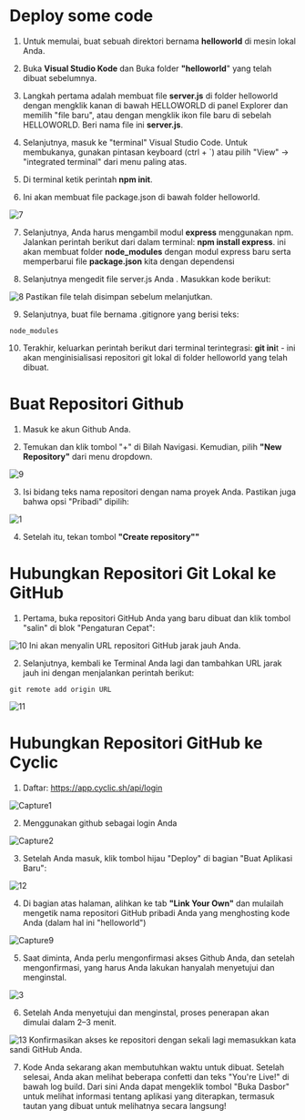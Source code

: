# Deploy some code

1. Untuk memulai, buat sebuah direktori bernama **helloworld** di mesin lokal Anda.

2. Buka **Visual Studio Kode** dan Buka folder **"helloworld**" yang telah dibuat sebelumnya.

3. Langkah pertama adalah membuat file **server.js** di folder helloworld dengan mengklik kanan di bawah HELLOWORLD di panel Explorer dan memilih "file baru", atau dengan mengklik ikon file baru di sebelah HELLOWORLD. Beri nama file ini **server.js**.

4. Selanjutnya, masuk ke "terminal" Visual Studio Code. Untuk membukanya, gunakan pintasan keyboard (ctrl + `) atau pilih "View" -> "integrated terminal" dari menu paling atas.

5. Di terminal ketik perintah **npm init**.

6. Ini akan membuat file package.json di bawah folder helloworld.

![7](https://user-images.githubusercontent.com/122883189/227852254-27e467fe-84f6-40ac-95c5-8d7cfd09fe34.PNG)

7. Selanjutnya, Anda harus mengambil modul **express** menggunakan npm. Jalankan perintah berikut dari dalam terminal: **npm install express**. ini akan membuat folder **node_modules** dengan modul express baru serta memperbarui file **package.json** kita dengan dependensi

8. Selanjutnya mengedit file server.js Anda . Masukkan kode berikut:

![8](https://user-images.githubusercontent.com/122883189/227853714-bc730a26-5cc9-4b49-89cc-493706214ff9.PNG)
Pastikan file telah disimpan sebelum melanjutkan.

9. Selanjutnya, buat file bernama .gitignore yang berisi teks:

```
node_modules
```

10. Terakhir, keluarkan perintah berikut dari terminal terintegrasi: **git ini**t - ini akan menginisialisasi repositori git lokal di folder helloworld yang telah dibuat.

# Buat Repositori Github

1. Masuk ke akun Github Anda.

2. Temukan dan klik tombol "+" di Bilah Navigasi. Kemudian, pilih **"New Repository"** dari menu dropdown.

![9](https://user-images.githubusercontent.com/122883189/227854991-382a4e0c-10e1-41b5-b91b-b1b3713494c1.PNG)

3. Isi bidang teks nama repositori dengan nama proyek Anda. Pastikan juga bahwa opsi "Pribadi" dipilih:

![1](https://user-images.githubusercontent.com/122883189/227855209-3c3916be-2252-4bc7-9169-987dd4982e55.PNG)

4. Setelah itu, tekan tombol **"Create repository""**

# Hubungkan Repositori Git Lokal ke GitHub

1. Pertama, buka repositori GitHub Anda yang baru dibuat dan klik tombol "salin" di blok "Pengaturan Cepat":

![10](https://user-images.githubusercontent.com/122883189/227855750-4a71f13a-090a-406c-868c-48f684c292e9.PNG)
Ini akan menyalin URL repositori GitHub jarak jauh Anda.

2. Selanjutnya, kembali ke Terminal Anda lagi dan tambahkan URL jarak jauh ini dengan menjalankan perintah berikut:
```
git remote add origin URL
```

![11](https://user-images.githubusercontent.com/122883189/227856583-2148ab28-2e3c-4d42-b893-e3edecaba051.PNG)

# Hubungkan Repositori GitHub ke Cyclic

1. Daftar: https://app.cyclic.sh/api/login

![Capture1](https://user-images.githubusercontent.com/122883189/227857957-98613ceb-59b0-421c-a42d-653ca49287c4.PNG)

2. Menggunakan github sebagai login Anda

![Capture2](https://user-images.githubusercontent.com/122883189/227857856-d1d50df6-519a-4d4c-a900-0d0885e211cc.PNG)

3. Setelah Anda masuk, klik tombol hijau "Deploy" di bagian "Buat Aplikasi Baru":

![12](https://user-images.githubusercontent.com/122883189/227861086-0224a631-2e9d-47b7-8bef-a2dc59c2f6ec.PNG)

4. Di bagian atas halaman, alihkan ke tab **"Link Your Own"** dan mulailah mengetik nama repositori GitHub pribadi Anda yang menghosting kode Anda (dalam hal ini "helloworld")

![Capture9](https://user-images.githubusercontent.com/122883189/227861763-379de8a4-0df5-4710-bd04-513674224310.PNG)

5. Saat diminta, Anda perlu mengonfirmasi akses Github Anda, dan setelah mengonfirmasi, yang harus Anda lakukan hanyalah menyetujui dan menginstal.

![3](https://user-images.githubusercontent.com/122883189/227863793-3ccc5dc0-76ba-4bab-aae0-26604fb42d71.PNG)

6. Setelah Anda menyetujui dan menginstal, proses penerapan akan dimulai dalam 2–3 menit.

![13](https://user-images.githubusercontent.com/122883189/227864306-06227236-ca03-4d19-9db3-7faa95ae35d1.PNG)
Konfirmasikan akses ke repositori dengan sekali lagi memasukkan kata sandi GitHub Anda.

7. Kode Anda sekarang akan membutuhkan waktu untuk dibuat. Setelah selesai, Anda akan melihat beberapa confetti dan teks "You're Live!" di bawah log build. Dari sini Anda dapat mengeklik tombol "Buka Dasbor" untuk melihat informasi tentang aplikasi yang diterapkan, termasuk tautan yang dibuat untuk melihatnya secara langsung!
